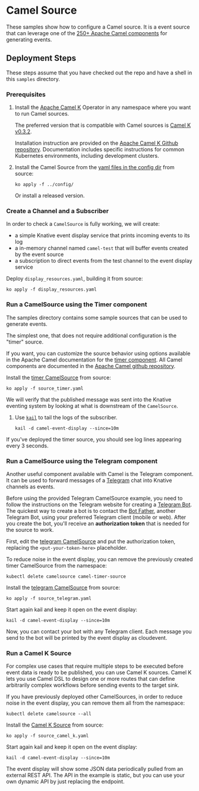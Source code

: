 # Camel Source

These samples show how to configure a Camel source. It is a event source that
can leverage one of the
[250+ Apache Camel components](https://github.com/apache/camel/tree/master/components)
for generating events.

## Deployment Steps

These steps assume that you have checked out the repo and have a shell in this
`samples` directory.

### Prerequisites

1. Install the [Apache Camel K](https://github.com/apache/camel-k) Operator in
   any namespace where you want to run Camel sources.

   The preferred version that is compatible with Camel sources is
   [Camel K v0.3.2](https://github.com/apache/camel-k/releases/tag/0.3.2).

   Installation instruction are provided on the
   [Apache Camel K Github repository](https://github.com/apache/camel-k#installation).
   Documentation includes specific instructions for common Kubernetes
   environments, including development clusters.

1. Install the Camel Source from the [yaml files in the config dir](../config/)
   from source:

   ```shell
   ko apply -f ../config/
   ```

   Or install a released version.

### Create a Channel and a Subscriber

In order to check a `CamelSource` is fully working, we will create:

- a simple Knative event display service that prints incoming events to its log
- a in-memory channel named `camel-test` that will buffer events created by the event source
- a subscription to direct events from the test channel to the event display service

Deploy `display_resources.yaml`, building it from source:

```shell
ko apply -f display_resources.yaml
```

### Run a CamelSource using the Timer component

The samples directory contains some sample sources that can be used to generate
events.

The simplest one, that does not require additional configuration is the "timer"
source.

If you want, you can customize the source behavior using options available in
the Apache Camel documentation for the
[timer component](https://github.com/apache/camel/blob/master/camel-core/src/main/docs/timer-component.adoc).
All Camel components are documented in the
[Apache Camel github repository](https://github.com/apache/camel/tree/master/components).

Install the [timer CamelSource](source_timer.yaml) from source:

```shell
ko apply -f source_timer.yaml
```

We will verify that the published message was sent into the Knative eventing
system by looking at what is downstream of the `CamelSource`.

1. Use [`kail`](https://github.com/boz/kail) to tail the logs of the subscriber.

   ```shell
   kail -d camel-event-display --since=10m
   ```

If you've deployed the timer source, you should see log lines appearing every 3
seconds.

### Run a CamelSource using the Telegram component

Another useful component available with Camel is the Telegram component. It can
be used to forward messages of a [Telegram](https://telegram.org/) chat into
Knative channels as events.

Before using the provided Telegram CamelSource example, you need to follow the
instructions on the Telegram website for creating a
[Telegram Bot](https://core.telegram.org/bots). The quickest way to create a bot
is to contact the [Bot Father](https://telegram.me/botfather), another Telegram
Bot, using your preferred Telegram client (mobile or web). After you create the
bot, you'll receive an **authorization token** that is needed for the source to
work.

First, edit the [telegram CamelSource](source_telegram.yaml) and put the
authorization token, replacing the `<put-your-token-here>` placeholder.

To reduce noise in the event display, you can remove the previously created
timer CamelSource from the namespace:

```shell
kubectl delete camelsource camel-timer-source
```

Install the [telegram CamelSource](source_telegram.yaml) from source:

```shell
ko apply -f source_telegram.yaml
```

Start again kail and keep it open on the event display:

```shell
kail -d camel-event-display --since=10m
```

Now, you can contact your bot with any Telegram client. Each message you send
to the bot will be printed by the event display as cloudevent.

### Run a Camel K Source

For complex use cases that require multiple steps to be executed before event data is ready to be published, you can use Camel K sources.
Camel K lets you use Camel DSL to design one or more routes that can define arbitrarily complex workflows before sending events to the target sink.

If you have previously deployed other CamelSources, in order to reduce noise in the event display, you can remove them all from the namespace:

```shell
kubectl delete camelsource --all
```

Install the [Camel K Source](source_camel_k.yaml) from source:

```shell
ko apply -f source_camel_k.yaml
```

Start again kail and keep it open on the event display:

```shell
kail -d camel-event-display --since=10m
```

The event display will show some JSON data periodically pulled from an external REST API.
The API in the example is static, but you can use your own dynamic API by just replacing the endpoint.
